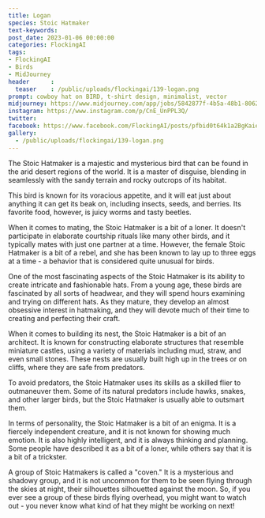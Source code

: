 ```yaml
---
title: Logan
species: Stoic Hatmaker
text-keywords: 
post_date: 2023-01-06 00:00:00
categories: FlockingAI
tags:
- FlockingAI
- Birds
- MidJourney 
header      :
  teaser    : /public/uploads/flockingai/139-logan.png
prompt: cowboy hat on BIRD, t-shirt design, minimalist, vector
midjourney: https://www.midjourney.com/app/jobs/5842877f-4b5a-48b1-8062-f7413d1cb6a6
instagram: https://www.instagram.com/p/CnE_UnPPL3Q/
twitter: 
facebook: https://www.facebook.com/FlockingAI/posts/pfbid0t64k1a2BgKaie2WWLaq2RCcGNAwnUx3QsWZ7U3qd9bwnBEfMAwStuQBCsakcCkXGl
gallery: 
  - /public/uploads/flockingai/139-logan.png
---
```


The Stoic Hatmaker is a majestic and mysterious bird that can be found in the arid desert regions of the world. It is a master of disguise, blending in seamlessly with the sandy terrain and rocky outcrops of its habitat.

This bird is known for its voracious appetite, and it will eat just about anything it can get its beak on, including insects, seeds, and berries. Its favorite food, however, is juicy worms and tasty beetles.

When it comes to mating, the Stoic Hatmaker is a bit of a loner. It doesn't participate in elaborate courtship rituals like many other birds, and it typically mates with just one partner at a time. However, the female Stoic Hatmaker is a bit of a rebel, and she has been known to lay up to three eggs at a time - a behavior that is considered quite unusual for birds.

One of the most fascinating aspects of the Stoic Hatmaker is its ability to create intricate and fashionable hats. From a young age, these birds are fascinated by all sorts of headwear, and they will spend hours examining and trying on different hats. As they mature, they develop an almost obsessive interest in hatmaking, and they will devote much of their time to creating and perfecting their craft.

When it comes to building its nest, the Stoic Hatmaker is a bit of an architect. It is known for constructing elaborate structures that resemble miniature castles, using a variety of materials including mud, straw, and even small stones. These nests are usually built high up in the trees or on cliffs, where they are safe from predators.

To avoid predators, the Stoic Hatmaker uses its skills as a skilled flier to outmaneuver them. Some of its natural predators include hawks, snakes, and other larger birds, but the Stoic Hatmaker is usually able to outsmart them.

In terms of personality, the Stoic Hatmaker is a bit of an enigma. It is a fiercely independent creature, and it is not known for showing much emotion. It is also highly intelligent, and it is always thinking and planning. Some people have described it as a bit of a loner, while others say that it is a bit of a trickster.

A group of Stoic Hatmakers is called a "coven." It is a mysterious and shadowy group, and it is not uncommon for them to be seen flying through the skies at night, their silhouettes silhouetted against the moon. So, if you ever see a group of these birds flying overhead, you might want to watch out - you never know what kind of hat they might be working on next!